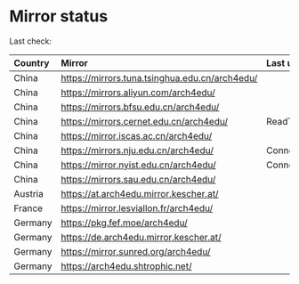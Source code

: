 <script src="./time.js"></script>
# Mirror status
Last check: <script type="text/javascript">localize(1749792313.915045);</script>

|Country|Mirror|Last update|
|:------|:-----|:----------|
|China|https://mirrors.tuna.tsinghua.edu.cn/arch4edu/|<script type="text/javascript">localize(1749753938);</script>|
|China|https://mirrors.aliyun.com/arch4edu/|<script type="text/javascript">localize(1749753938);</script>|
|China|https://mirrors.bfsu.edu.cn/arch4edu/|<script type="text/javascript">localize(1749753938);</script>|
|China|https://mirrors.cernet.edu.cn/arch4edu/|ReadTimeout|
|China|https://mirror.iscas.ac.cn/arch4edu/|<script type="text/javascript">localize(1749753938);</script>|
|China|https://mirrors.nju.edu.cn/arch4edu/|ConnectionError|
|China|https://mirror.nyist.edu.cn/arch4edu/|ConnectionError|
|China|https://mirrors.sau.edu.cn/arch4edu/|<script type="text/javascript">localize(1731653531);</script>|
|Austria|https://at.arch4edu.mirror.kescher.at/|<script type="text/javascript">localize(1749753938);</script>|
|France|https://mirror.lesviallon.fr/arch4edu/|<script type="text/javascript">localize(1749753938);</script>|
|Germany|https://pkg.fef.moe/arch4edu/|<script type="text/javascript">localize(1749753938);</script>|
|Germany|https://de.arch4edu.mirror.kescher.at/|<script type="text/javascript">localize(1749753938);</script>|
|Germany|https://mirror.sunred.org/arch4edu/|<script type="text/javascript">localize(1749753938);</script>|
|Germany|https://arch4edu.shtrophic.net/|<script type="text/javascript">localize(1749753938);</script>|

<script src="./tablefilter/tablefilter.js"></script>
<script src="./table.js"></script>